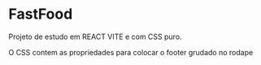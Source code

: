 # FastFood

Projeto de estudo em REACT VITE e com CSS puro.

O CSS contem as propriedades para colocar o footer grudado no rodape
